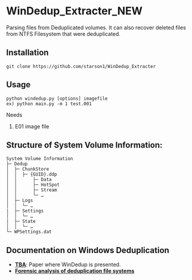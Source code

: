 # WinDedup_Extracter_NEW


Parsing files from Deduplicated volumes. It can also recover deleted files from NTFS Filesystem that were deduplicated.


## Installation

    git clone https://github.com/starson1/WinDedup_Extracter

## Usage
    python windedup.py [options] imagefile
    ex) python main.py -m 1 test.001
Needs 

  1) E01 image file
  

## Structure of System Volume Information:

    System Volume Information
    ├─ Dedup                 
    │  ├─ ChunkStore                  
    │  │  ├─ {GUID}.ddp
    │  │      ├─ Data
    │  │      ├─ HotSpot
    │  │      ├─ Stream 
    │  │      └─ …
    │  ├─ Logs                
    │  │  └─ …
    |  ├─ Settings
    │  │  └─ …
    |  ├─ State
    │  │  └─ …
    └─ WPSettings.dat
       

## Documentation on Windows Deduplication

- [**TBA**](url): Paper where WinDedup is presented.
- [**Forensic analysis of deduplication file systems**](https://www.sciencedirect.com/science/article/pii/S1742287617300324)

